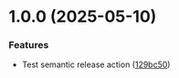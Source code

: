 # 1.0.0 (2025-05-10)


### Features

* Test semantic release action ([129bc50](https://github.com/JoaoPPCastelo/test-repo-minarca/commit/129bc50a151fa6f5256c3ad4e0382debfb05db0d))
